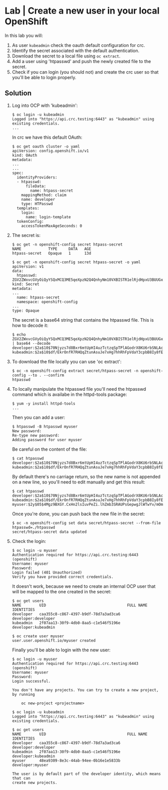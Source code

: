 # Lab | Create a new user in your local OpenShift

In this lab you will:

1. As user `kubeadmin` check the oauth default configuration for crc.
2. Identify the secret associated with the default authentication.
3. Download the secret to a local file using `oc extract`.
4. Add a user using 'htpasswd' and push the newly created file to the secret.
5. Check if you can login (you should not) and create the crc user so that
   you'll be able to login properly.

## Solution

1. Log into OCP with 'kubeadmin':

   ```console
   $ oc login -u kubeadmin
   Logged into "https://api.crc.testing:6443" as "kubeadmin" using existing credentials.
   ...
   ```

   In crc we have this default OAuth:

   ```console
   $ oc get oauth cluster -o yaml
   apiVersion: config.openshift.io/v1
   kind: OAuth
   metadata:
   ...
   ...
   spec:
     identityProviders:
     - htpasswd:
         fileData:
           name: htpass-secret
       mappingMethod: claim
       name: developer
       type: HTPasswd
     templates:
       login:
         name: login-template
     tokenConfig:
       accessTokenMaxAgeSeconds: 0
   ```

2. The secret is:

   ```console
   $ oc get -n openshift-config secret htpass-secret
   NAME            TYPE     DATA   AGE
   htpass-secret   Opaque   1      13d

   $ oc get -n openshift-config secret htpass-secret -o yaml
   apiVersion: v1
   data:
     htpasswd: ZGV2ZWxvcGVyOiQyYSQxMCQ3ME5qeXpzN2Q4QnhyNm10VXBISTR1elRjdHpxU3BUUGxBR29kclg4S1U2cmJTTkxBY05zZQprdWJlYWRtaW46JDJhJDEwJGRmL0Vrck9uZlI3UkhRcVp0dW5Bc3VKZTd4SGc3aGhSaEZwVmRhWTNjcGJCOEl5OGZFZmw2
   kind: Secret
   metadata:
   ...
     name: htpass-secret
     namespace: openshift-config
   ...
   type: Opaque
   ```

   The secret is a base64 string that contains the htpasswd file.
   This is how to decode it:

   ```console
   $ echo ZGV2ZWxvcGVyOiQyYSQxMCQ3ME5qeXpzN2Q4QnhyNm10VXBISTR1elRjdHpxU3BUUGxBR29kclg4S1U2cmJTTkxBY05zZQprdWJlYWRtaW46JDJhJDEwJGRmL0Vrck9uZlI3UkhRcVp0dW5Bc3VKZTd4SGc3aGhSaEZwVmRhWTNjcGJCOEl5OGZFZmw2 | base64 --decode
   developer:$2a$10$70Njyzs7d8Bxr6mtUpHI4uzTctzqSpTPlAGodrX8KU6rbSNLAcNse
   kubeadmin:$2a$10$df/EkrOnfR7RHQqZtunAsuJe7xHg7hhRhFpVdaY3cpbB8Iy8fEfl6
   ```

3. To download the file locally you can use 'oc extract':

   ```console
   $ oc -n openshift-config extract secret/htpass-secret -n openshift-config --to . --confirm
   htpasswd
   ```

4. To locally manipulate the htpasswd file you'll need the htpasswd command
   which is availabe in the httpd-tools package:

   ```console
   $ yum -y install httpd-tools
   ...
   ```

   Then you can add a user:

   ```console
   $ htpasswd -B htpasswd myuser
   New password:
   Re-type new password:
   Adding password for user myuser
   ```

   Be careful on the content of the file:

   ```console
   $ cat htpasswd
   developer:$2a$10$70Njyzs7d8Bxr6mtUpHI4uzTctzqSpTPlAGodrX8KU6rbSNLAcNse
   kubeadmin:$2a$10$df/EkrOnfR7RHQqZtunAsuJe7xHg7hhRhFpVdaY3cpbB8Iy8fEfl6myuser:$2y$05$4Mgz9BXGY.CxHn2lsIuvPeZi.lhZmb3SRAUPsGepwgJlWTwYv/mOm
   ```

   By default there's no carriage return, so the new name is not appended on a
   new line, so you'll need to edit manually and get this result:

   ```console
   $ cat htpasswd
   developer:$2a$10$70Njyzs7d8Bxr6mtUpHI4uzTctzqSpTPlAGodrX8KU6rbSNLAcNse
   kubeadmin:$2a$10$df/EkrOnfR7RHQqZtunAsuJe7xHg7hhRhFpVdaY3cpbB8Iy8fEfl6
   myuser:$2y$05$4Mgz9BXGY.CxHn2lsIuvPeZi.lhZmb3SRAUPsGepwgJlWTwYv/mOm
   ```

   Once you're done, you can push back the new file in the secret:

   ```console
   $ oc -n openshift-config set data secret/htpass-secret --from-file htpasswd=./htpasswd
   secret/htpass-secret data updated
   ```

5. Check the login:

   ```console
   $ oc login -u myuser
   Authentication required for https://api.crc.testing:6443 (openshift)
   Username: myuser
   Password:
   Login failed (401 Unauthorized)
   Verify you have provided correct credentials.
   ```

   It doesn't work, because we need to create an internal OCP user that will be
   mapped to the one created in the secret:

   ```console
   $ oc get users
   NAME        UID                                    FULL NAME   IDENTITIES
   developer   caa355c8-c867-4397-b9df-78d7a3ad3ca6               developer:developer
   kubeadmin   2f07aa13-30f9-4db0-8aa5-c1e546f5196e               developer:kubeadmin

   $ oc create user myuser
   user.user.openshift.io/myuser created
   ```

   Finally you'll be able to login with the new user:

   ```console
   $ oc login -u myuser
   Authentication required for https://api.crc.testing:6443 (openshift)
   Username: myuser
   Password:
   Login successful.

   You don't have any projects. You can try to create a new project, by running

       oc new-project <projectname>

   $ oc login -u kubeadmin
   Logged into "https://api.crc.testing:6443" as "kubeadmin" using existing credentials.

   $ oc get users
   NAME        UID                                    FULL NAME   IDENTITIES
   developer   caa355c8-c867-4397-b9df-78d7a3ad3ca6               developer:developer
   kubeadmin   2f07aa13-30f9-4db0-8aa5-c1e546f5196e               developer:kubeadmin
   myuser      48ea9309-8e3c-44ab-94ee-0b16e1e5833b               developer:myuser

   The user is by default part of the developer identity, which means that can
   create new projects.
   ```
